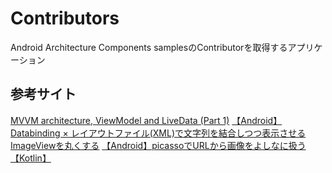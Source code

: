 # Contributors
Android Architecture Components samplesのContributorを取得するアプリケーション

## 参考サイト
[MVVM architecture, ViewModel and LiveData (Part 1)](https://proandroiddev.com/mvvm-architecture-viewmodel-and-livedata-part-1-604f50cda1)
[【Android】Databinding × レイアウトファイル(XML)で文字列を結合しつつ表示させる](https://qiita.com/rm__rf/items/05f63b6ef2b296a555c5)
[ImageViewを丸くする](https://qiita.com/furusin_oriver/items/16222897fac2b6a1496c)
[【Android】picassoでURLから画像をよしなに扱う【Kotlin】](https://wrongwrong163377.hatenablog.com/entry/2018/09/09/165250)

